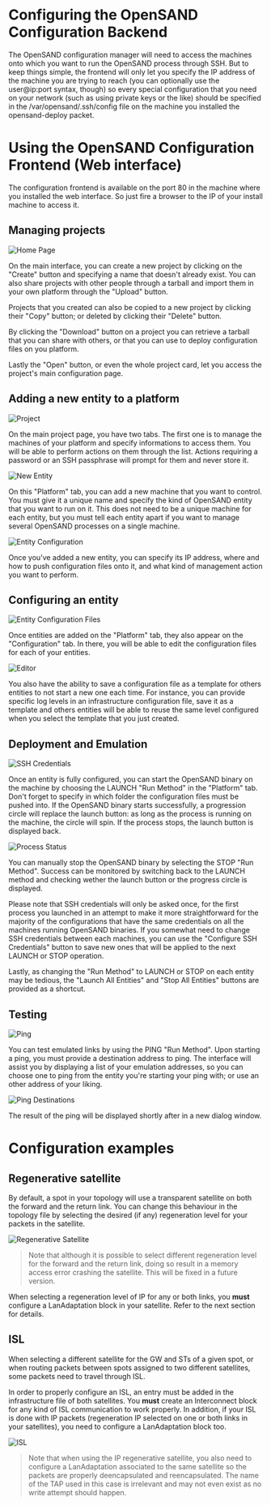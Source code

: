 # Configuring the OpenSAND Configuration Backend

The OpenSAND configuration manager will need to access the machines onto which
you want to run the OpenSAND process through SSH. But to keep things simple,
the frontend will only let you specify the IP address of the machine you are
trying to reach (you can optionally use the user@ip:port syntax, though) so
every special configuration that you need on your network (such as using private
keys or the like) should be specified in the /var/opensand/.ssh/config file on
the machine you installed the opensand-deploy packet.

# Using the OpenSAND Configuration Frontend  (Web interface)

The configuration frontend is available on the port 80 in the machine where you installed
the web interface. So just fire a browser to the IP of your install machine to access it.

## Managing projects

![Home Page](HomePage.png)

On the main interface, you can create a new project by clicking on the "Create" button
and specifying a name that doesn't already exist. You can also share projects with
other people through a tarball and import them in your own platform through the "Upload"
button.

Projects that you created can also be copied to a new project by clicking their "Copy"
button; or deleted by clicking their "Delete" button.

By clicking the "Download" button on a project you can retrieve a tarball that you can
share with others, or that you can use to deploy configuration files on you platform.

Lastly the "Open" button, or even the whole project card, let you access the project's
main configuration page.

## Adding a new entity to a platform

![Project](Project.png)

On the main project page, you have two tabs. The first one is to manage the machines of
your platform and specify informations to access them. You will be able to perform
actions on them through the list. Actions requiring a password or an SSH passphrase
will prompt for them and never store it.

![New Entity](NewEntity.png)

On this "Platform" tab, you can add a new machine that you want to control. You must give
it a unique name and specify the kind of OpenSAND entity that you want to run on it. This
does not need to be a unique machine for each entity, but you must tell each entity apart
if you want to manage several OpenSAND processes on a single machine.

![Entity Configuration](EntityConfiguration.png)

Once you’ve added a new entity, you can specify its IP address, where and how to push
configuration files onto it, and what kind of management action you want to perform.

## Configuring an entity

![Entity Configuration Files](EntityConfigurationFiles.png)

Once entities are added on the "Platform" tab, they also appear on the "Configuration" tab.
In there, you will be able to edit the configuration files for each of your entities.

![Editor](Editor.png)

You also have the ability to save a configuration file as a template for others entities
to not start a new one each time. For instance, you can provide specific log levels in an
infrastructure configuration file, save it as a template and others entities will be
able to reuse the same level configured when you select the template that you just created.

## Deployment and Emulation

![SSH Credentials](SSHCredentials.png)

Once an entity is fully configured, you can start the OpenSAND binary on the machine by
choosing the LAUNCH "Run Method" in the "Platform" tab. Don't forget to specify in which
folder the configuration files must be pushed into. If the OpenSAND binary starts
successfully, a progression circle will replace the launch button: as long as the process
is running on the machine, the circle will spin. If the process stops, the launch button
is displayed back.

![Process Status](ProcessStatus.png)

You can manually stop the OpenSAND binary by selecting the STOP "Run Method". Success
can be monitored by switching back to the LAUNCH method and checking wether the launch
button or the progress circle is displayed.

Please note that SSH credentials will only be asked once, for the first process you launched
in an attempt to make it more straightforward for the majority of the configurations that
have the same credentials on all the machines running OpenSAND binaries. If you somewhat
need to change SSH credentials between each machines, you can use the "Configure SSH
Credentials" button to save new ones that will be applied to the next LAUNCH or STOP
operation.

Lastly, as changing the "Run Method" to LAUNCH or STOP on each entity may be tedious, the
"Launch All Entities" and "Stop All Entities" buttons are provided as a shortcut.

## Testing

![Ping](Ping.png)

You can test emulated links by using the PING "Run Method". Upon starting a ping, you
must provide a destination address to ping. The interface will assist you by displaying
a list of your emulation addresses, so you can choose one to ping from the entity you're
starting your ping with; or use an other address of your liking.

![Ping Destinations](PingDestination.png)

The result of the ping will be displayed shortly after in a new dialog window.

# Configuration examples

## Regenerative satellite

By default, a spot in your topology will use a transparent satellite on both the forward
and the return link. You can change this behaviour in the topology file by selecting the
desired (if any) regeneration level for your packets in the satellite.

![Regenerative Satellite](Regen.png)

> Note that although it is possible to select different regeneration level for the forward
and the return link, doing so result in a memory access error crashing the satellite. This
will be fixed in a future version.

When selecting a regeneration level of IP for any or both links, you **must** configure a
LanAdaptation block in your satellite. Refer to the next section for details.

## ISL

When selecting a different satellite for the GW and STs of a given spot, or when routing
packets between spots assigned to two different satellites, some packets need to travel
through ISL.

In order to properly configure an ISL, an entry must be added in the infrastructure file
of both satellites. You **must** create an Interconnect block for any kind of ISL communication
to work properly. In addition, if your ISL is done with IP packets (regeneration IP selected
on one or both links in your satellites), you need to configure a LanAdaptation block too.

![ISL](ISL.png)

> Note that when using the IP regenerative satellite, you also need to configure a LanAdaptation
associated to the same satellite so the packets are properly deencapsulated and reencapsulated.
The name of the TAP used in this case is irrelevant and may not even exist as no write attempt
should happen.

